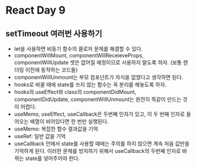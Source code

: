 # React Day 9
## setTimeout 여러번 사용하기
- let을 사용하면 비동기 함수의 클로저 문제를 해결할 수 있다.
- componentWillMount, componentWillReceieveProps, componentWillUpdate 셋은 없어질 예정이므로 사용하지 말도록 하자. (보통 렌더링 이전에 동작하는 코드들)
- componentWillUnmount는 부모 컴포넌트가 자식을 없앴다고 생각하면 된다.
- hooks로 바꿀 때에 state를 쓰지 않는 함수는 꼭 분리를 해놓도록 하자.
- hooks의 useEffect와 class의 componentDidMount, componentDidUpdate, componentWillUnmount는 완전히 똑같이 만드는 것이 어렵다.
- useMemo, useEffect, useCallback은 두번째 인자가 있고, 이 두 번째 인자로 들어오는 배열이 비어있다면 한 번만 실행된다.
- useMemo: 복잡한 함수 결과값을 기억
- useRef: 일반 값을 기억
- useCallback 안에서 state를 사용할 때에는 주의를 하지 않으면 계속 처음 값만을 기억하게 된다. 이러한 문제를 방지하기 위해서 useCallback의 두번째 인자로 바뀌는 state를 넣어주어야 한다.